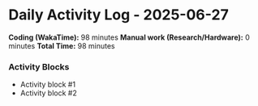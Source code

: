 # Daily Activity Log - 2025-06-27

**Coding (WakaTime):** 98 minutes
**Manual work (Research/Hardware):** 0 minutes
**Total Time:** 98 minutes

### Activity Blocks
- Activity block #1
- Activity block #2
